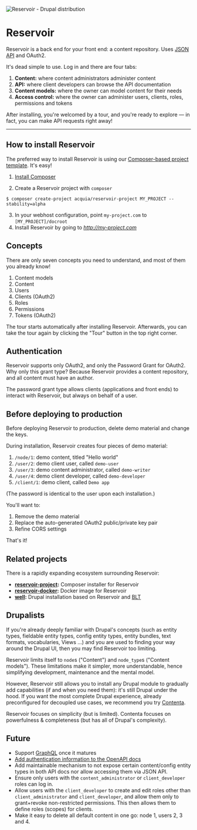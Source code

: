 ![Reservoir - Drupal distribution](https://raw.githubusercontent.com/acquia/reservoir/8.x-1.x/reservoir-logo.png)

# Reservoir
Reservoir is a back end for your front end: a content repository. Uses
[JSON API](http://jsonapi.org) and OAuth2.

It's dead simple to use. Log in and there are four tabs:

1. **Content:** where content administrators administer content
2. **API:** where client developers can browse the API documentation
3. **Content models:** where the owner can model content for their needs
4. **Access control:** where the owner can administer users, clients, roles,
   permissions and tokens

After installing, you're welcomed by a tour, and you're ready to explore — in
fact, you can make API requests right away!

---

## How to install Reservoir

The preferred way to install Reservoir is using our
[Composer-based project template][template]. It's easy!

1. [Install Composer][getcomposer]

2. Create a Reservoir project with `composer`
```
$ composer create-project acquia/reservoir-project MY_PROJECT --stability=alpha
```
3. In your webhost configuration, point `my-project.com` to `[MY_PROJECT]/docroot`
4. Install Reservoir by going to *http://my-project.com*

## Concepts

There are only seven concepts you need to understand, and most of them you already know!

1. Content models
2. Content
3. Users
4. Clients (OAuth2)
5. Roles
6. Permissions
7. Tokens (OAuth2)

The tour starts automatically after installing Reservoir. Afterwards, you can
take the tour again by clicking the "Tour" button in the top right corner.

## Authentication

Reservoir supports only OAuth2, and only the Password Grant for OAuth2. Why
only this grant type? Because Reservoir provides a content repository, and
all content must have an author.

The password grant type allows clients (applications and front ends) to
interact with Reservoir, but always on behalf of a user.

## Before deploying to production

Before deploying Reservoir to production, delete demo material and change the
keys.

During installation, Reservoir creates four pieces of demo material:
1. `/node/1`: demo content, titled "Hello world"
2. `/user/2`: demo client user, called  `demo-user`
3. `/user/3`: demo content administrator, called `demo-writer`
4. `/user/4`: demo client developer, called `demo-developer`
5. `/client/1`: demo client, called `Demo app`

(The password is identical to the user upon each installation.)

You'll want to:
1. Remove the demo material
2. Replace the auto-generated OAuth2 public/private key pair
3. Refine CORS settings

That's it!

## Related projects

There is a rapidly expanding ecosystem surrounding Reservoir:

- **[reservoir-project](https://github.com/acquia/reservoir-project):** Composer installer for Reservoir
- **[reservoir-docker](https://github.com/mattgrill/reservoir-docker):** Docker image for Reservoir
- **[well](https://github.com/damontgomery/well):** Drupal installation based on Reservoir and [BLT](https://github.com/acquia/blt)


## Drupalists

If you're already deeply familiar with Drupal's concepts (such as entity types, fieldable entity types, config entity types, entity bundles, text formats, vocabularies, Views …) and you are used to finding your way around the Drupal UI, then you may find Reservoir too limiting.

Reservoir limits itself to `node`s ("Content") and `node_type`s ("Content models"). These limitations make it simpler, more understandable, hence simplifying development, maintenance and the mental model.

However, Reservoir still allows you to install any Drupal module to gradually add capabilities (if and when you need them): it's still Drupal under the hood. If you want the most complete Drupal experience, already preconfigured for decoupled use cases, we recommend you try [Contenta](http://www.contentacms.org/).

Reservoir focuses on simplicity (but is limited). Contenta focuses on powerfulness & completeness (but has all of Drupal's complexity).


## Future

- Support [GraphQL](https://www.drupal.org/project/graphql) once it matures
- [Add authentication information to the OpenAPI docs](https://www.drupal.org/node/2886726)
- Add maintainable mechanism to not expose certain content/config entity types in both API docs nor allow accessing them via JSON API.
- Ensure only users with the `content_administrator` or `client_developer` roles can log in.
- Allow users with the `client_developer` to create and edit roles other than `client_administrator` and `client_developer`, and allow them only to grant+revoke non-restricted permissions. This then allows them to define roles (scopes) for clients.
- Make it easy to delete all default content in one go: node 1, users 2, 3 and 4.

[template]: https://github.com/acquia/reservoir-project "Composer-based project template"
[getcomposer]: https://getcomposer.org/ "Get Composer website"
